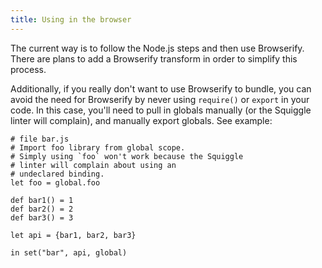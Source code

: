 ```yaml
---
title: Using in the browser
---
```


The current way is to follow the Node.js steps and then use Browserify. There
are plans to add a Browserify transform in order to simplify this process.

Additionally, if you really don't want to use Browserify to bundle, you can
avoid the need for Browserify by never using `require()` or `export` in your
code. In this case, you'll need to pull in globals manually (or the Squiggle
linter will complain), and manually export globals. See example:

    # file bar.js
    # Import foo library from global scope.
    # Simply using `foo` won't work because the Squiggle
    # linter will complain about using an
    # undeclared binding.
    let foo = global.foo

    def bar1() = 1
    def bar2() = 2
    def bar3() = 3

    let api = {bar1, bar2, bar3}

    in set("bar", api, global)

